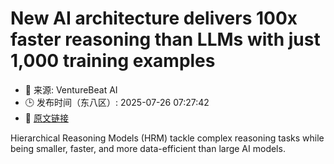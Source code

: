 # New AI architecture delivers 100x faster reasoning than LLMs with just 1,000 training examples
- 📅 来源: VentureBeat AI
- 🕒 发布时间（东八区）: 2025-07-26 07:27:42
- 🔗 [原文链接](https://venturebeat.com/ai/new-ai-architecture-delivers-100x-faster-reasoning-than-llms-with-just-1000-training-examples/)

Hierarchical Reasoning Models (HRM) tackle complex reasoning tasks while being smaller, faster, and more data-efficient than large AI models.